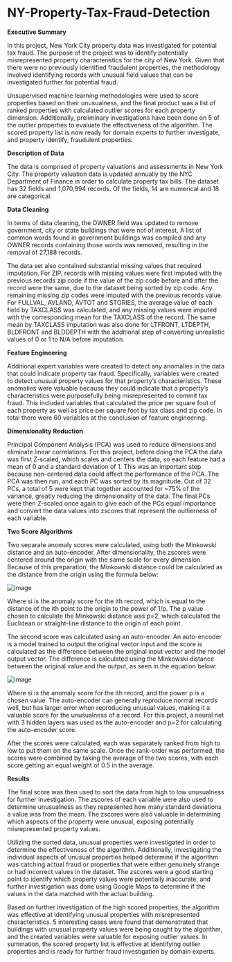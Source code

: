 # NY-Property-Tax-Fraud-Detection

**Executive Summary**

In this project, New York City property data was investigated for potential tax fraud. The purpose of the project was to identify potentially misrepresented property characteristics for the city of New York. Given that there were no previously identified fraudulent properties, the methodology involved identifying records with unusual field values that can be investigated further for potential fraud.

Unsupervised machine learning methodologies were used to score properties based on their unusualness, and the final product was a list of ranked properties with calculated outlier scores for each property dimension. Additionally, preliminary investigations have been done on 5 of the outlier properties to evaluate the effectiveness of the algorithm. The scored property list is now ready for domain experts to further investigate, and property identify, fraudulent properties.

**Description of Data**

The data is comprised of property valuations and assessments in New York City. The property valuation data is updated annually by the NYC Department of Finance in order to calculate property tax bills. The dataset has 32 fields and 1,070,994 records. Of the fields, 14 are numerical and 18 are categorical.

**Data Cleaning**

In terms of data cleaning, the OWNER field was updated to remove government, city or state buildings that were not of interest. A list of common words found in government buildings was compiled and any OWNER records containing those words was removed, resulting in the removal of 27,188 records.

The data set also contained substantial missing values that required imputation. For ZIP, records with missing values were first imputed with the previous records zip code if the value of the zip code before and after the record were the same, due to the dataset being sorted by zip code. Any remaining missing zip codes were imputed with the previous records value. For FULLVAL, AVLAND, AVTOT and STORIES, the average value of each field by TAXCLASS was calculated, and any missing values were imputed with the corresponding mean for the TAXCLASS of the record. The same mean by TAXCLASS imputation was also done for LTFRONT, LTDEPTH, BLDFRONT and BLDDEPTH with the additional step of converting unrealistic values of 0 or 1 to N/A before imputation.

**Feature Engineering**

Additional expert variables were created to detect any anomalies in the data that could indicate property tax fraud. Specifically, variables were created to detect unusual property values for that property’s characteristics. These anomalies were valuable because they could indicate that a property’s characteristics were purposefully being misrepresented to commit tax fraud. This included variables that calculated the price per square foot of each property as well as price per square foot by tax class and zip code. In total there were 60 variables at the conclusion of feature engineering.

**Dimensionality Reduction**

Principal Component Analysis (PCA) was used to reduce dimensions and eliminate linear correlations. For this project, before doing the PCA the data was first Z-scaled, which scales and centers the data, so each feature had a mean of 0 and a standard deviation of 1. This was an important step because non-centered data could affect the performance of the PCA. The PCA was then run, and each PC was sorted by its magnitude. Out of 32 PCs, a total of 5 were kept that together accounted for ~75% of the variance, greatly reducing the dimensionality of the data. The final PCs were then Z-scaled once again to give each of the PCs equal importance and convert the data values into zscores that represent the outlierness of each variable.

**Two Score Algorithms**

Two separate anomaly scores were calculated, using both the Minkowski distance and an auto-encoder. After dimensionality, the zscores were centered around the origin with the same scale for every dimension. Because of this preparation, the Minkowski distance could be calculated as the distance from the origin using the formula below:

![image](https://github.com/jacguerra/NY-Property-Tax-Fraud-Detection/assets/113937618/3268ba6e-8592-4a28-8504-a3ec4e3b9d3a)

Where si is the anomaly score for the ith record, which is equal to the distance of the ith point to the origin to the power of 1/p. The p value chosen to calculate the Minkowski distance was p=2, which calculated the Euclidean or straight-line distance to the origin of each point.

The second score was calculated using an auto-encoder. An auto-encoder is a model trained to output the original vector input and the score is calculated as the difference between the original input vector and the model output vector. The difference is calculated using the Minkowski distance between the original value and the output, as seen in the equation below: 

![image](https://github.com/jacguerra/NY-Property-Tax-Fraud-Detection/assets/113937618/8525c16e-f53e-41c8-a93a-9a3968c8b623)

Where si is the anomaly score for the ith record, and the power p is a chosen value. The auto-encoder can generally reproduce normal records well, but has larger error when reproducing unusual values, making it a valuable score for the unusualness of a record. For this project, a neural net with 3 hidden layers was used as the auto-encoder and p=2 for calculating the auto-encoder score.

After the scores were calculated, each was separately ranked from high to low to put them on the same scale. Once the rank-order was performed, the scores were combined by taking the average of the two scores, with each score getting an equal weight of 0.5 in the average. 

**Results**

The final score was then used to sort the data from high to low unusualness for further investigation. The zscores of each variable were also used to determine unusualness as they represented how many standard deviations a value was from the mean. The zscores were also valuable in determining which aspects of the property were unusual, exposing potentially misrepresented property values. 

Utilizing the sorted data, unusual properties were investigated in order to determine the effectiveness of the algorithm. Additionally, investigating the individual aspects of unusual properties helped determine if the algorithm was catching actual fraud or properties that were either genuinely strange or had incorrect values in the dataset. The zscores were a good starting point to identify which property values were potentially inaccurate, and further investigation was done using Google Maps to determine if the values in the data matched with the actual building.  

Based on further investigation of the high scored properties, the algorithm was effective at identifying unusual properties with misrepresented characteristics. 5 interesting cases were found that demonstrated that buildings with unusual property values were being caught by the algorithm, and the created variables were valuable for exposing outlier values. In summation, the scored property list is effective at identifying outlier properties and is ready for further fraud investigation by domain experts.



